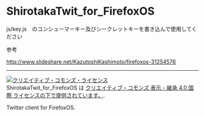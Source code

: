 ShirotakaTwit_for_FirefoxOS
===========================

js/key.js　のコンシューマーキー及びシークレットキーを書き込んで使用してください


参考

http://www.slideshare.net/KazutoshiKashimoto/firefoxos-31254576

---------------------------------------------------------------

<a rel="license" href="http://creativecommons.org/licenses/by-sa/4.0/"><img alt="クリエイティブ・コモンズ・ライセンス" style="border-width:0" src="https://i.creativecommons.org/l/by-sa/4.0/88x31.png" /></a><br /><span xmlns:dct="http://purl.org/dc/terms/" property="dct:title">ShirotakaTwit_for_FirefoxOS</span> は <a rel="license" href="http://creativecommons.org/licenses/by-sa/4.0/">クリエイティブ・コモンズ 表示 - 継承 4.0 国際 ライセンスの下で提供されています。</a>.



Twitter client for FirefoxOS.
